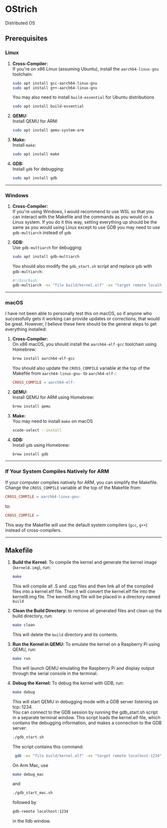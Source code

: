 # OStrich
Distributed OS

## Prerequisites

### **Linux**
1. **Cross-Compiler:**  
   If you're on x86 Linux (assuming Ubuntu), install the `aarch64-linux-gnu` toolchain:
   ```sh
   sudo apt install gcc-aarch64-linux-gnu
   sudo apt install g++-aarch64-linux-gnu
   ```
   You may also need to install `build-essential` for Ubuntu distributions
   ```sh
   sudo apt install build-essential
   ```

2. **QEMU:**  
   Install QEMU for ARM:
   ```sh
   sudo apt install qemu-system-arm
   ```

3. **Make:**  
   Install `make`:
   ```sh
   sudo apt install make
   ```

4. **GDB:**  
   Install `gdb` for debugging:
   ```sh
   sudo apt install gdb
   ```

---

### **Windows**
1. **Cross-Compiler:**  
   If you're using Windows, I would recommend to use WSL so that you can interact with the Makefile and the commands as you would on a Linux system. If you do it this way, setting everything up should be the same as you would using Linux except to use GDB you may need to use `gdb-multiarch` instead of `gdb`

4. **GDB:**  
   Use `gdb-multiarch` for debugging:
   ```sh
   sudo apt install gdb-multiarch
   ```
   You should also modify the `gdb_start.sh` script and replace `gdb` with `gdb-multiarch`:
   ```bash
   #!/bin/bash
   gdb-multiarch -ex "file build/kernel.elf" -ex "target remote localhost:1234"
   ```

---

### **macOS**
I have not been able to personally test this on macOS, so if anyone who successfully gets it working can provide updates or corrections, that would be great. However, I believe these here should be the general steps to get everything installed:
1. **Cross-Compiler:**  
   On x86 macOS, you should install the `aarch64-elf-gcc` toolchain using Homebrew:
   ```sh
   brew install aarch64-elf-gcc
   ```
   You should also update the `CROSS_COMPILE` variable at the top of the Makefile from `aarch64-linux-gnu-` to `aarch64-elf-`:
   ```makefile
   CROSS_COMPILE = aarch64-elf-
   ```

2. **QEMU:**  
   Install QEMU for ARM using Homebrew:
   ```sh
   brew install qemu
   ```

3. **Make:**  
   You may need to install `make` on macOS
   ```sh
   xcode-select --install
   ```

4. **GDB:**  
   Install `gdb` using Homebrew:
   ```sh
   brew install gdb
   ```

---

### **If Your System Compiles Natively for ARM**
If your computer compiles natively for ARM, you can simplify the Makefile. Change the `CROSS_COMPILE` variable at the top of the Makefile from:
```makefile
CROSS_COMPILE = aarch64-linux-gnu-
```
to:
```makefile
CROSS_COMPILE =
```
This way the Makefile will use the default system compilers (`gcc`, `g++`) instead of cross-compilers.

---
## Makefile

1. **Build the Kernel:**
   To compile the kernel and generate the kernel image (`kernel8.img`), run:
   ~~~sh
   make
   ~~~
   This will compile all .S and .cpp files and then link all of the compiled files into a kernel.elf file. Then it will convert the kernel.elf file into the kernel8.img file. The kernel8.img file will be placed in a directory named `build`

2. **Clean the Build Directory:**
   to remove all generated files and clean up the build directory, run:
   ~~~sh
   make clean
   ~~~
   This will delete the `build` directory and its contents.

3. **Run the Kernel in QEMU:**
   To emulate the kernel on a Raspberry Pi using QEMU, run:
   ~~~sh
   make run
   ~~~
   This will launch QEMU emulating the Raspberry Pi and display output through the serial console in the terminal.

4. **Debug the Kernel:**
   To debug the kernel with GDB, run:
   ~~~sh
   make debug
   ~~~
   This will start QEMU in debugging mode with a GDB server listening on tcp::1234.  
    You can connect to the GDB session by running the gdb_start.sh script in a separate terminal window. This script loads the kernel.elf file, which contains the debugging information, and makes a connection to the GDB server:
   ~~~sh
   ./gdb_start.sh
   ~~~
   The script contains this command:
   ~~~sh
    gdb -ex "file build/kernel.elf" -ex "target remote localhost:1234"
    ~~~

    On Arm Mac, use
    ~~~sh
    make debug_mac
    ~~~

    and 
    ~~~sh
    ./gdb_start_mac.sh
    ~~~
    followed by
    ~~~sh
    gdb-remote localhost:1234
    ~~~
    in the lldb window.
